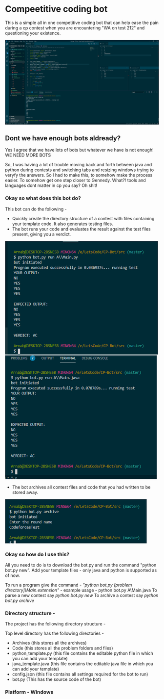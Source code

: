 # Compeetitive coding bot

This is a simple all in one competitive coding bot that can help ease the pain during a cp contest when you are encountering 
"WA on test 212" and questioning your existence.

![Image of the setup](images/demo.PNG)

## Dont we have enough bots aldready?

Yes I agree that we have lots of bots but whatever we have is not enough!
WE NEED MORE BOTS

So, I was having a lot of trouble moving back and forth between java and python during contests and switching tabs and resizing windows trying to veryfy the answers. So
I had to make this, to somehow make the process easier. To somehow get one step closer to Gennedy. What?! tools and languages dont matter in cp you say? Oh shit!

### Okay so what does this bot do?

This bot can do the following - 

* Quickly create the directory structure of a contest with files containing your template code. It also generates testing files.
* The bot runs your code and evaluates the result against the test files present, giving you a verdict.

![running-python](images/Capture1.PNG) ![running-java](images/Capture2.PNG)

* The bot archives all contest files and code that you had written to be stored away. 

![archive](images/Capture3.PNG)

### Okay so how do I use this? 

All you need to do is to download the bot.py and run the command "python bot.py new". 
Add your template files - only java and python is supported as of now. 


To run a program give the command -  *"python bot.py [problem directory]\\Main.extension"* - example usage - python bot.py A\\Main.java
To parse a new contest say *python bot.py new*
To archive a contest say *python bot.py archive*

### Directory structure - 

The project has the following directory structure - 

Top level directory has the following directories - 

* Archives (this stores all the archives)
* Code (this stores all the problem folders and files)
* python_template.py (this file contains the editable python file in which you can add your template)
* java_template.java (this file contains the editable java file in which you can add your template)
* config.json (this file contains all settings required for the bot to run)
* bot.py (This has the source code of the bot)



### Platform -  Windows
